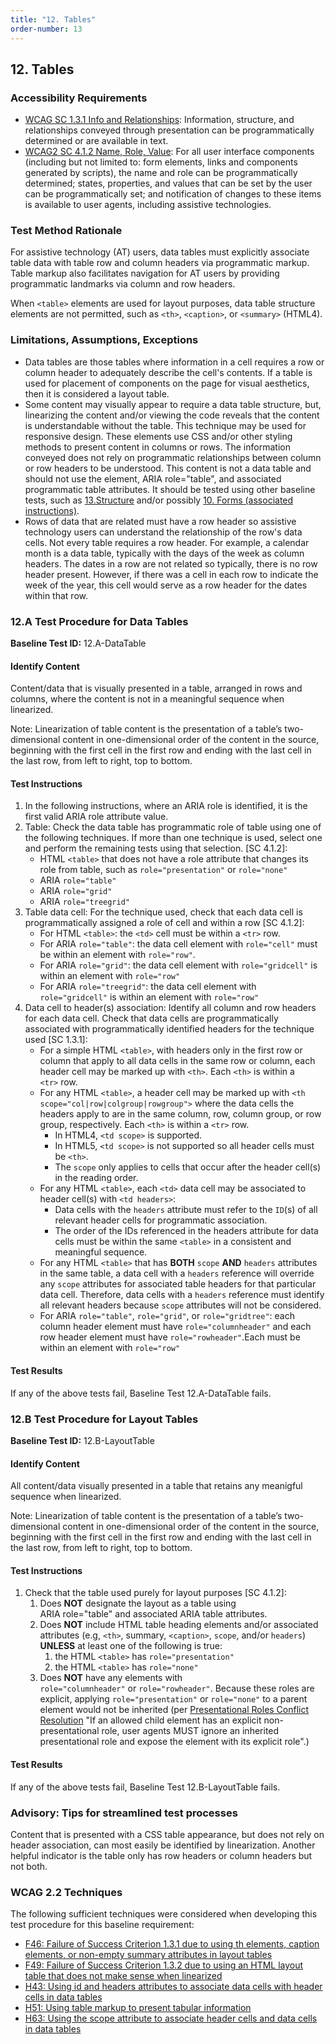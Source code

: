 ```yaml
---
title: "12. Tables"
order-number: 13
---
```

## 12. Tables

### Accessibility Requirements

-   [WCAG SC 1.3.1 Info and Relationships](https://www.w3.org/WAI/WCAG22/Understanding/info-and-relationships): Information, structure, and relationships conveyed through presentation can be programmatically determined or are available in text.
-   [WCAG2 SC 4.1.2 Name, Role, Value](https://www.w3.org/WAI/WCAG22/Understanding/name-role-value): For all user interface components (including but not limited to: form elements, links and components generated by scripts), the name and role can be programmatically determined; states, properties, and values that can be set by the user can be programmatically set; and notification of changes to these items is available to user agents, including assistive technologies.  

### Test Method Rationale

For assistive technology (AT) users, data tables must explicitly associate table data with table row and column headers via programmatic markup. Table markup also facilitates navigation for AT users by providing programmatic landmarks via column and row headers.

When `<table>` elements are used for layout purposes, data table structure elements are not permitted, such as `<th>`, `<caption>`, or `<summary>` (HTML4).

### Limitations, Assumptions, Exceptions

-   Data tables are those tables where information in a cell requires a row or column header to adequately describe the cell's contents. If a table is used for placement of components on the page for visual aesthetics, then it is considered a layout table.
-   Some content may visually appear to require a data table structure, but, linearizing the content and/or viewing the code reveals that the content is understandable without the table. This technique may be used for responsive design. These elements use CSS and/or other styling methods to present content in columns or rows. The information conveyed does not rely on programmatic relationships between column or row headers to be understood. This content is not a data table and should not use the element, ARIA role="table", and associated programmatic table attributes. It should be tested using other baseline tests, such as [13.Structure](../13Structure/) and/or possibly [10. Forms (associated instructions)](../10Forms/).
-   Rows of data that are related must have a row header so assistive technology users can understand the relationship of the row's data cells. Not every table requires a row header. For example, a calendar month is a data table, typically with the days of the week as column headers. The dates in a row are not related so typically, there is no row header present. However, if there was a cell in each row to indicate the week of the year, this cell would serve as a row header for the dates within that row.

### 12.A Test Procedure for Data Tables

**Baseline Test ID:** 12.A-DataTable
#### Identify Content
<p id="12aIC">Content/data that is visually presented in a table, arranged in rows and columns, where the content is not in a meaningful sequence when linearized.</p>

<p>Note: Linearization of table content is the presentation of a table’s two-dimensional content in one-dimensional order of the content in the source, beginning with the first cell in the first row and ending with the last cell in the last row, from left to right, top to bottom.</p>

#### Test Instructions
<ol id="12aTI">
    <li>In the following instructions, where an ARIA role is identified, it is the first valid ARIA role attribute value.</li>
    <li id="12aTI-1">Table: Check the data table has programmatic role of table using one of the following techniques. If more than one technique is used, select one and perform the remaining tests using that selection. [SC 4.1.2]:
        <ul>
            <li>HTML <code>&lt;table&gt;</code> that does not have a role attribute that changes its role from table, such as <code>role="presentation"</code> or <code>role="none"</code></li>
            <li>ARIA <code>role="table"</code></li>
            <li>ARIA <code>role="grid"</code></li>
            <li>ARIA <code>role="treegrid"</code></li>
        </ul>
    </li>
    <li id="12aTI-2">Table data cell: For the technique used, check that each data cell is programmatically assigned a role of cell and within a row [SC 4.1.2]:
        <ul>
            <li>For HTML <code>&lt;table&gt;</code>: the <code>&lt;td&gt;</code> cell must be within a <code>&lt;tr&gt;</code> row.</li>
            <li>For ARIA <code>role="table"</code>: the data cell element with <code>role="cell"</code> must be within an element with <code>role="row"</code>.</li>
            <li>For ARIA <code>role="grid"</code>: the data cell element with <code>role="gridcell"</code> is within an element with <code>role="row"</code></li>
            <li>For ARIA <code>role="treegrid"</code>: the data cell element with <code>role="gridcell"</code> is within an element with <code>role="row"</code></li>
        </ul>
    </li>
    <li id="12aTI-4">Data cell to header(s) association: Identify all column and row headers for each data cell. Check that data cells are programmatically associated with programmatically identified headers for the technique used [SC 1.3.1]:
    <ul>
        <li>For a simple HTML <code>&lt;table&gt;</code>, with headers only in the first row or column that apply to all data cells in the same row or column, each header cell may be marked up with <code>&lt;th&gt;</code>. Each <code>&lt;th&gt;</code> is within a <code>&lt;tr&gt;</code> row.</li>
        <li>For any HTML <code>&lt;table&gt;</code>, a header cell may be marked up with <code>&lt;th scope="col|row|colgroup|rowgroup"&gt;</code> where the data cells the headers apply to are in the same column, row, column group, or row group, respectively. Each <code>&lt;th&gt;</code> is within a <code>&lt;tr&gt;</code> row. 
            <ul>
                <li>In HTML4, <code>&lt;td scope&gt;</code> is supported.</li>
                <li>In HTML5, <code>&lt;td scope&gt;</code> is not supported so all header cells must be <code>&lt;th&gt;</code>. </li>
                <li>The <code>scope</code> only applies to cells that occur after the header cell(s) in the reading order.</li>
            </ul>
        </li>
        <li>For any HTML <code>&lt;table&gt;</code>, each <code>&lt;td&gt;</code> data cell may be associated to header cell(s) with <code>&lt;td headers&gt;</code>:
            <ul>
                <li>Data cells with the <code>headers</code> attribute must refer to the <code>ID</code>(s) of all relevant header cells for programmatic association.</li>
                <li>The order of the IDs referenced in the headers attribute for data cells must be within the same <code>&lt;table&gt;</code> in a consistent and meaningful sequence.</li>
            </ul>
        </li>
        <li>For any HTML <code>&lt;table&gt;</code> that has <strong>BOTH</strong> <code>scope</code> <strong>AND</strong> <code>headers</code> attributes in the same table, a data cell with a <code>headers</code> reference will override any <code>scope</code> attributes for associated table headers for that particular data cell. Therefore, data cells with a <code>headers</code> reference must identify all relevant headers because <code>scope</code> attributes will not be considered.</li>
        <li>For ARIA <code>role="table"</code>, <code>role="grid"</code>, or <code>role="gridtree"</code>: each column header element must have <code>role="columnheader"</code> and each row header element must have <code>role="rowheader"</code>.Each must be within an element with <code>role="row"</code></li>
        </li>
    </ul>
</ol>

#### Test Results
<p id="12aTR">If any of the above tests fail, Baseline Test 12.A-DataTable fails.</p>

### 12.B Test Procedure for Layout Tables

**Baseline Test ID:** 12.B-LayoutTable
#### Identify Content
<p id="12bIC">All content/data visually presented in a table that retains any meanigful sequence when linearized.</p>

<p>Note: Linearization of table content is the presentation of a table’s two-dimensional content in one-dimensional order of the content in the source, beginning with the first cell in the first row and ending with the last cell in the last row, from left to right, top to bottom.</p>

#### Test Instructions
<ol id="12bTI">
    <li id="12bTI-1">Check that the table used purely for layout purposes [SC 4.1.2]:
        <ol>
            <li id="12bTI-1i">Does <strong>NOT</strong> designate the layout as a table using ARIA role="table" and associated ARIA table attributes.</li>
            <li id="12bTI-1ii">Does <strong>NOT</strong> include HTML table heading elements and/or associated attributes (e.g, <code>&lt;th&gt;</code>, summary, <code>&lt;caption&gt;</code>, <code>scope</code>, and/or <code>headers</code>) <strong>UNLESS</strong> at least one of the following is true:
            <ol>
                <li id="12bTI-1iia">the HTML <code>&lt;table&gt;</code> has <code>role="presentation"</code></li>
                <li id="12bTI-1iib">the HTML <code>&lt;table&gt;</code> has <code>role="none"</code></li>
            </ol></li>
            <li id="12bTI-1iii">Does <strong>NOT</strong> have any elements with <code>role="columnheader"</code> or <code>role="rowheader"</code>. Because these roles are explicit, applying <code>role="presentation"</code> or <code>role="none"</code> to a parent element would not be inherited (per <a href="https://www.w3.org/TR/wai-aria-1.3/#conflict_resolution_presentation_none">Presentational Roles Conflict Resolution</a> "If an allowed child element has an explicit non-presentational role, user agents MUST ignore an inherited presentational role and expose the element with its explicit role".)</li>
        </ol></li>
</ol>

#### Test Results
<p id="12bTR">If any of the above tests fail, Baseline Test 12.B-LayoutTable fails.</p>

### Advisory: Tips for streamlined test processes

Content that is presented with a CSS table appearance, but does not rely on header association, can most easily be identified by linearization. Another helpful indicator is the table only has row headers or column headers but not both.

### WCAG 2.2 Techniques

The following sufficient techniques were considered when developing this test procedure for this baseline requirement:

-   [F46: Failure of Success Criterion 1.3.1 due to using th elements, caption elements, or non-empty summary attributes in layout tables](https://www.w3.org/WAI/WCAG22/Techniques/failures/F46)
-   [F49: Failure of Success Criterion 1.3.2 due to using an HTML layout table that does not make sense when linearized](https://www.w3.org/WAI/WCAG22/Techniques/failures/F49)
-   [H43: Using id and headers attributes to associate data cells with header cells in data tables](https://www.w3.org/WAI/WCAG22/Techniques/html/H43)
-   [H51: Using table markup to present tabular information](https://www.w3.org/WAI/WCAG22/Techniques/html/H51)
-   [H63: Using the scope attribute to associate header cells and data cells in data tables](https://www.w3.org/WAI/WCAG22/Techniques/html/H63)



